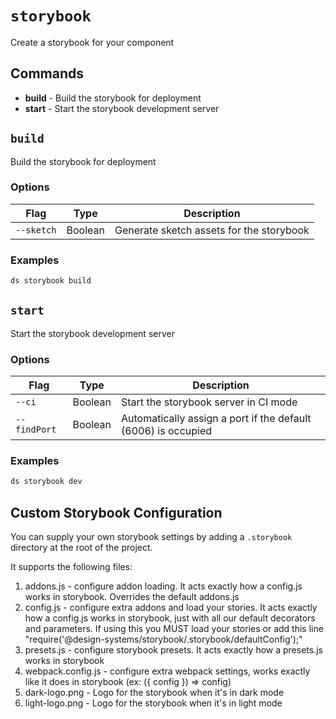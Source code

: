 # `storybook`

Create a storybook for your component

## Commands

  - **build** - Build the storybook for deployment
  - **start** - Start the storybook development server

## `build`

Build the storybook for deployment

### Options

| Flag | Type | Description |
| - | - | - |
| `--sketch` | Boolean | Generate sketch assets for the storybook |

### Examples

```sh
ds storybook build
```

## `start`

Start the storybook development server

### Options

| Flag | Type | Description |
| - | - | - |
| `--ci` | Boolean | Start the storybook server in CI mode |
| `--findPort` | Boolean | Automatically assign a port if the default (6006) is occupied |

### Examples

```sh
ds storybook dev
```

## Custom Storybook Configuration

You can supply your own storybook settings by adding a `.storybook` directory at the root of the project.

It supports the following files:

1. addons.js - configure addon loading. It acts exactly how a config.js works in storybook. Overrides the default addons.js
2. config.js - configure extra addons and load your stories. It acts exactly how a config.js works in storybook, just with all our default decorators and parameters. If using this you MUST load your stories or add this line "require('@design-systems/storybook/.storybook/defaultConfig');"
3. presets.js - configure storybook presets. It acts exactly how a presets.js works in storybook
4. webpack.config.js - configure extra webpack settings, works exactly like it does in storybook (ex: ({ config }) => config)
5. dark-logo.png - Logo for the storybook when it's in dark mode
6. light-logo.png - Logo for the storybook when it's in light mode


